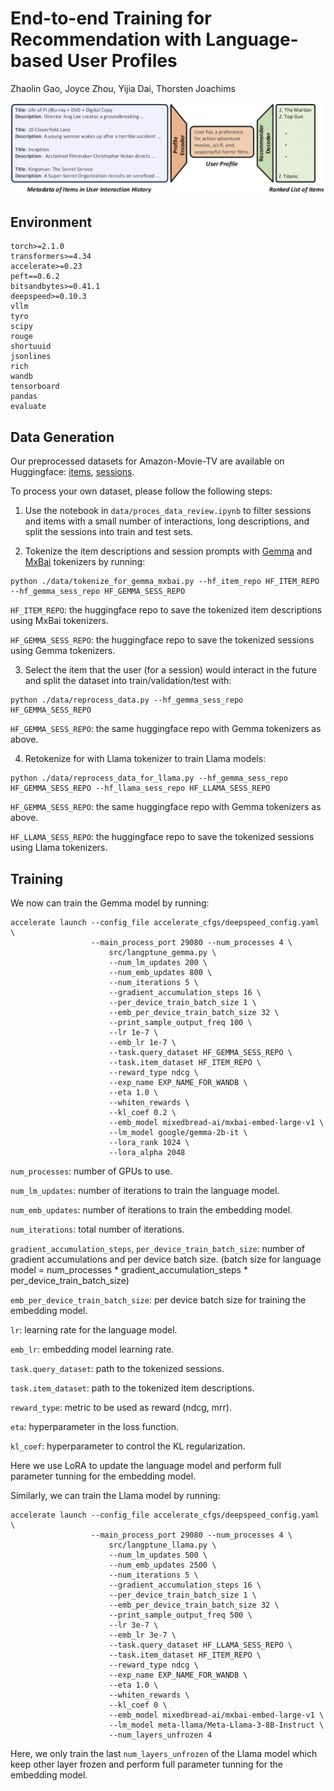 # End-to-end Training for Recommendation with Language-based User Profiles
Zhaolin Gao, Joyce Zhou, Yijia Dai, Thorsten Joachims

![front page](./figs/langptune.png)

## Environment

```
torch>=2.1.0
transformers>=4.34
accelerate>=0.23
peft==0.6.2
bitsandbytes>=0.41.1
deepspeed>=0.10.3
vllm
tyro
scipy
rouge
shortuuid
jsonlines
rich
wandb
tensorboard
pandas
evaluate
```

## Data Generation

Our preprocessed datasets for Amazon-Movie-TV are available on Huggingface: [items](https://huggingface.co/datasets/Cornell-AGI/amazon_movie_tv_item_mxbai), [sessions](https://huggingface.co/datasets/Cornell-AGI/amazon_movie_tv_llama_mxbai).

To process your own dataset, please follow the following steps:

1. Use the notebook in `data/proces_data_review.ipynb` to filter sessions and items with a small number of interactions, long descriptions, and split the sessions into train and test sets.

2. Tokenize the item descriptions and session prompts with [Gemma](https://huggingface.co/google/gemma-2b-it) and [MxBai](https://huggingface.co/mixedbread-ai/mxbai-embed-large-v1) tokenizers by running:
```
python ./data/tokenize_for_gemma_mxbai.py --hf_item_repo HF_ITEM_REPO --hf_gemma_sess_repo HF_GEMMA_SESS_REPO
```
`HF_ITEM_REPO`: the huggingface repo to save the tokenized item descriptions using MxBai tokenizers.

`HF_GEMMA_SESS_REPO`: the huggingface repo to save the tokenized sessions using Gemma tokenizers.

3. Select the item that the user (for a session) would interact in the future and split the dataset into train/validation/test with:
```
python ./data/reprocess_data.py --hf_gemma_sess_repo HF_GEMMA_SESS_REPO
```
`HF_GEMMA_SESS_REPO`: the same huggingface repo with Gemma tokenizers as above.

4. Retokenize for with Llama tokenizer to train Llama models:
```
python ./data/reprocess_data_for_llama.py --hf_gemma_sess_repo HF_GEMMA_SESS_REPO --hf_llama_sess_repo HF_LLAMA_SESS_REPO
```
`HF_GEMMA_SESS_REPO`: the same huggingface repo with Gemma tokenizers as above.

`HF_LLAMA_SESS_REPO`: the huggingface repo to save the tokenized sessions using Llama tokenizers.

## Training

We now can train the Gemma model by running:
```
accelerate launch --config_file accelerate_cfgs/deepspeed_config.yaml \
                  --main_process_port 29080 --num_processes 4 \
                      src/langptune_gemma.py \
                      --num_lm_updates 200 \
                      --num_emb_updates 800 \
                      --num_iterations 5 \
                      --gradient_accumulation_steps 16 \
                      --per_device_train_batch_size 1 \
                      --emb_per_device_train_batch_size 32 \
                      --print_sample_output_freq 100 \
                      --lr 1e-7 \
                      --emb_lr 1e-7 \
                      --task.query_dataset HF_GEMMA_SESS_REPO \
                      --task.item_dataset HF_ITEM_REPO \
                      --reward_type ndcg \
                      --exp_name EXP_NAME_FOR_WANDB \
                      --eta 1.0 \
                      --whiten_rewards \
                      --kl_coef 0.2 \
                      --emb_model mixedbread-ai/mxbai-embed-large-v1 \
                      --lm_model google/gemma-2b-it \
                      --lora_rank 1024 \
                      --lora_alpha 2048
```
`num_processes`: number of GPUs to use.

`num_lm_updates`: number of iterations to train the language model.

`num_emb_updates`: number of iterations to train the embedding model.

`num_iterations`: total number of iterations.

`gradient_accumulation_steps`, `per_device_train_batch_size`: number of gradient accumulations and per device batch size. (batch size for language model = num_processes * gradient_accumulation_steps * per_device_train_batch_size)

`emb_per_device_train_batch_size`: per device batch size for training the embedding model.

`lr`: learning rate for the language model.

`emb_lr`: embedding model learning rate.

`task.query_dataset`: path to the tokenized sessions.

`task.item_dataset`: path to the tokenized item descriptions.

`reward_type`: metric to be used as reward (ndcg, mrr).

`eta`: hyperparameter in the loss function.

`kl_coef`: hyperparameter to control the KL regularization.

Here we use LoRA to update the language model and perform full parameter tunning for the embedding model.

Similarly, we can train the Llama model by running:
```
accelerate launch --config_file accelerate_cfgs/deepspeed_config.yaml \
                  --main_process_port 29080 --num_processes 4 \
                      src/langptune_llama.py \
                      --num_lm_updates 500 \
                      --num_emb_updates 2500 \
                      --num_iterations 5 \
                      --gradient_accumulation_steps 16 \
                      --per_device_train_batch_size 1 \
                      --emb_per_device_train_batch_size 32 \
                      --print_sample_output_freq 500 \
                      --lr 3e-7 \
                      --emb_lr 3e-7 \
                      --task.query_dataset HF_LLAMA_SESS_REPO \
                      --task.item_dataset HF_ITEM_REPO \
                      --reward_type ndcg \
                      --exp_name EXP_NAME_FOR_WANDB \
                      --eta 1.0 \
                      --whiten_rewards \
                      --kl_coef 0 \
                      --emb_model mixedbread-ai/mxbai-embed-large-v1 \
                      --lm_model meta-llama/Meta-Llama-3-8B-Instruct \
                      --num_layers_unfrozen 4
```
Here, we only train the last `num_layers_unfrozen` of the Llama model which keep other layer frozen and perform full parameter tunning for the embedding model.








